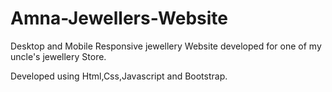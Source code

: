# Amna-Jewellers-Website

Desktop and Mobile Responsive  jewellery Website developed for one of my uncle's jewellery Store.

Developed using Html,Css,Javascript and Bootstrap.


